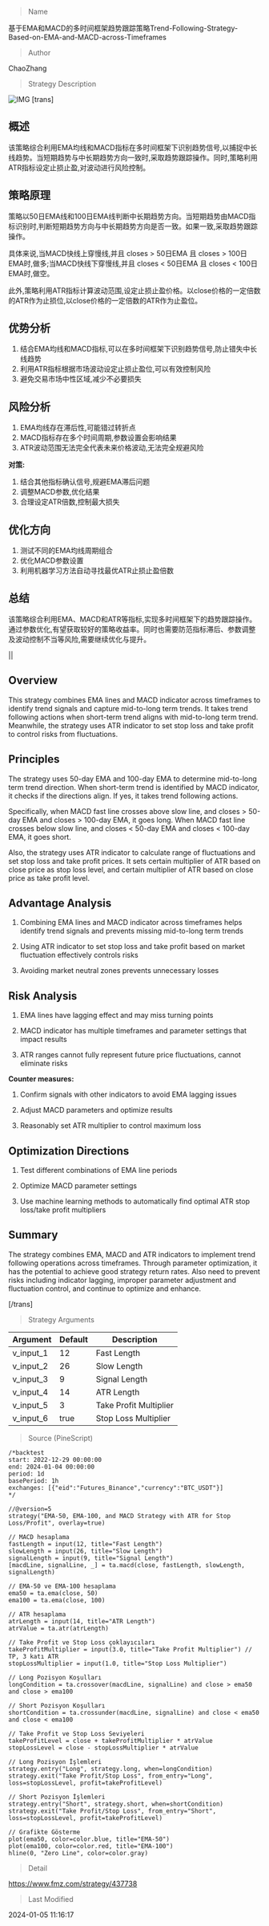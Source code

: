 
> Name

基于EMA和MACD的多时间框架趋势跟踪策略Trend-Following-Strategy-Based-on-EMA-and-MACD-across-Timeframes

> Author

ChaoZhang

> Strategy Description

![IMG](https://www.fmz.com/upload/asset/1beb144b9d6cea676e5.png)
[trans]

## 概述

该策略综合利用EMA均线和MACD指标在多时间框架下识别趋势信号,以捕捉中长线趋势。当短期趋势与中长期趋势方向一致时,采取趋势跟踪操作。同时,策略利用ATR指标设定止损止盈,对波动进行风险控制。

## 策略原理

策略以50日EMA线和100日EMA线判断中长期趋势方向。当短期趋势由MACD指标识别时,判断短期趋势方向与中长期趋势方向是否一致。如果一致,采取趋势跟踪操作。

具体来说,当MACD快线上穿慢线,并且 closes > 50日EMA 且 closes > 100日EMA时,做多;当MACD快线下穿慢线,并且 closes < 50日EMA 且 closes < 100日EMA时,做空。

此外,策略利用ATR指标计算波动范围,设定止损止盈价格。以close价格的一定倍数的ATR作为止损位,以close价格的一定倍数的ATR作为止盈位。

## 优势分析

1. 结合EMA均线和MACD指标,可以在多时间框架下识别趋势信号,防止错失中长线趋势
2. 利用ATR指标根据市场波动设定止损止盈位,可以有效控制风险
3. 避免交易市场中性区域,减少不必要损失

## 风险分析

1. EMA均线存在滞后性,可能错过转折点
2. MACD指标存在多个时间周期,参数设置会影响结果  
3. ATR波动范围无法完全代表未来价格波动,无法完全规避风险

**对策:**

1. 结合其他指标确认信号,规避EMA滞后问题  
2. 调整MACD参数,优化结果  
3. 合理设定ATR倍数,控制最大损失

## 优化方向  

1. 测试不同的EMA均线周期组合
2. 优化MACD参数设置
3. 利用机器学习方法自动寻找最优ATR止损止盈倍数

## 总结

该策略综合利用EMA、MACD和ATR等指标,实现多时间框架下的趋势跟踪操作。通过参数优化,有望获取较好的策略收益率。同时也需要防范指标滞后、参数调整及波动控制不当等风险,需要继续优化与提升。

|| 

## Overview  

This strategy combines EMA lines and MACD indicator across timeframes to identify trend signals and capture mid-to-long term trends. It takes trend following actions when short-term trend aligns with mid-to-long term trend. Meanwhile, the strategy uses ATR indicator to set stop loss and take profit to control risks from fluctuations.  

## Principles  

The strategy uses 50-day EMA and 100-day EMA to determine mid-to-long term trend direction. When short-term trend is identified by MACD indicator, it checks if the directions align. If yes, it takes trend following actions.   

Specifically, when MACD fast line crosses above slow line, and closes > 50-day EMA and closes > 100-day EMA, it goes long. When MACD fast line crosses below slow line, and closes < 50-day EMA and closes < 100-day EMA, it goes short.

Also, the strategy uses ATR indicator to calculate range of fluctuations and set stop loss and take profit prices. It sets certain multiplier of ATR based on close price as stop loss level, and certain multiplier of ATR based on close price as take profit level.  

## Advantage Analysis

1. Combining EMA lines and MACD indicator across timeframes helps identify trend signals and prevents missing mid-to-long term trends  

2. Using ATR indicator to set stop loss and take profit based on market fluctuation effectively controls risks

3. Avoiding market neutral zones prevents unnecessary losses

## Risk Analysis  

1. EMA lines have lagging effect and may miss turning points

2. MACD indicator has multiple timeframes and parameter settings that impact results   

3. ATR ranges cannot fully represent future price fluctuations, cannot eliminate risks

**Counter measures:**  

1. Confirm signals with other indicators to avoid EMA lagging issues   

2. Adjust MACD parameters and optimize results   

3. Reasonably set ATR multiplier to control maximum loss

## Optimization Directions   

1. Test different combinations of EMA line periods  

2. Optimize MACD parameter settings  

3. Use machine learning methods to automatically find optimal ATR stop loss/take profit multipliers  

## Summary  

The strategy combines EMA, MACD and ATR indicators to implement trend following operations across timeframes. Through parameter optimization, it has the potential to achieve good strategy return rates. Also need to prevent risks including indicator lagging, improper parameter adjustment and fluctuation control, and continue to optimize and enhance.

[/trans]

> Strategy Arguments



|Argument|Default|Description|
|----|----|----|
|v_input_1|12|Fast Length|
|v_input_2|26|Slow Length|
|v_input_3|9|Signal Length|
|v_input_4|14|ATR Length|
|v_input_5|3|Take Profit Multiplier|
|v_input_6|true|Stop Loss Multiplier|


> Source (PineScript)

``` pinescript
/*backtest
start: 2022-12-29 00:00:00
end: 2024-01-04 00:00:00
period: 1d
basePeriod: 1h
exchanges: [{"eid":"Futures_Binance","currency":"BTC_USDT"}]
*/

//@version=5
strategy("EMA-50, EMA-100, and MACD Strategy with ATR for Stop Loss/Profit", overlay=true)

// MACD hesaplama
fastLength = input(12, title="Fast Length")
slowLength = input(26, title="Slow Length")
signalLength = input(9, title="Signal Length")
[macdLine, signalLine, _] = ta.macd(close, fastLength, slowLength, signalLength)

// EMA-50 ve EMA-100 hesaplama
ema50 = ta.ema(close, 50)
ema100 = ta.ema(close, 100)

// ATR hesaplama
atrLength = input(14, title="ATR Length")
atrValue = ta.atr(atrLength)

// Take Profit ve Stop Loss çoklayıcıları
takeProfitMultiplier = input(3.0, title="Take Profit Multiplier") // TP, 3 katı ATR
stopLossMultiplier = input(1.0, title="Stop Loss Multiplier")

// Long Pozisyon Koşulları
longCondition = ta.crossover(macdLine, signalLine) and close > ema50 and close > ema100

// Short Pozisyon Koşulları
shortCondition = ta.crossunder(macdLine, signalLine) and close < ema50 and close < ema100

// Take Profit ve Stop Loss Seviyeleri
takeProfitLevel = close + takeProfitMultiplier * atrValue
stopLossLevel = close - stopLossMultiplier * atrValue

// Long Pozisyon İşlemleri
strategy.entry("Long", strategy.long, when=longCondition)
strategy.exit("Take Profit/Stop Loss", from_entry="Long", loss=stopLossLevel, profit=takeProfitLevel)

// Short Pozisyon İşlemleri
strategy.entry("Short", strategy.short, when=shortCondition)
strategy.exit("Take Profit/Stop Loss", from_entry="Short", loss=stopLossLevel, profit=takeProfitLevel)

// Grafikte Gösterme
plot(ema50, color=color.blue, title="EMA-50")
plot(ema100, color=color.red, title="EMA-100")
hline(0, "Zero Line", color=color.gray)

```

> Detail

https://www.fmz.com/strategy/437738

> Last Modified

2024-01-05 11:16:17

